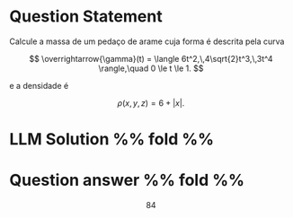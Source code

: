 # Question Statement
Calcule a massa de um pedaço de arame cuja forma é descrita pela curva

$$
\overrightarrow{\gamma}(t) = \langle 6t^2,\,4\sqrt{2}t^3,\,3t^4 \rangle,\quad 0 \le t \le 1.
$$

e a densidade é

$$
\rho(x,y,z) = 6 + \lvert x \rvert.
$$


# LLM Solution %% fold %%


# Question answer %% fold %%
$$84$$